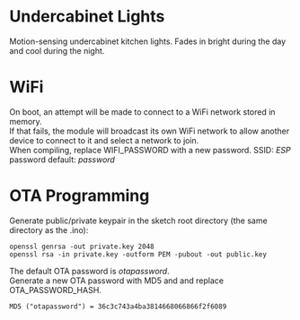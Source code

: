 # Undercabinet Lights

Motion-sensing undercabinet kitchen lights.  Fades in bright during the day and cool during the night.

# WiFi

On boot, an attempt will be made to connect to a WiFi network stored in memory.  
If that fails, the module will broadcast its own WiFi network to allow another device to connect to it and select a network to join.  
When compiling, replace WIFI_PASSWORD with a new password.
SSID: *ESP<chip Id>*  
password default: *password*  


# OTA Programming

Generate public/private keypair in the sketch root directory (the same directory as the .ino):

```
openssl genrsa -out private.key 2048
openssl rsa -in private.key -outform PEM -pubout -out public.key
```

The default OTA password is *otapassword*.  
Generate a new OTA password with MD5 and and replace OTA_PASSWORD_HASH.
```
MD5 ("otapassword") = 36c3c743a4ba3814668066866f2f6089
```
